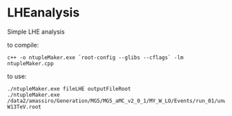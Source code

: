 LHEanalysis
===========

Simple LHE analysis


to compile:

    c++ -o ntupleMaker.exe `root-config --glibs --cflags` -lm ntupleMaker.cpp

to use:

    ./ntupleMaker.exe fileLHE outputFileRoot
    ./ntupleMaker.exe /data2/amassiro/Generation/MG5/MG5_aMC_v2_0_1/MY_W_LO/Events/run_01/unweighted_events.lhe   W13TeV.root

